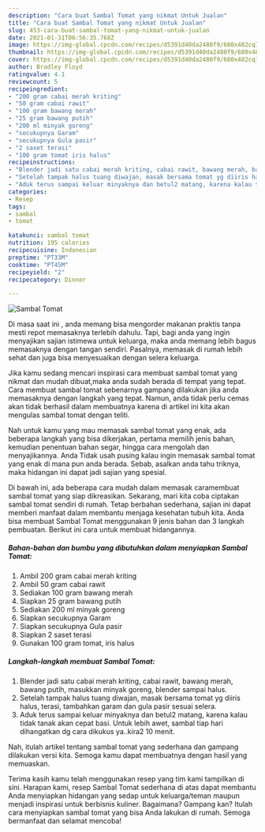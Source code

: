 ```yaml
---
description: "Cara buat Sambal Tomat yang nikmat Untuk Jualan"
title: "Cara buat Sambal Tomat yang nikmat Untuk Jualan"
slug: 453-cara-buat-sambal-tomat-yang-nikmat-untuk-jualan
date: 2021-01-31T06:56:35.768Z
image: https://img-global.cpcdn.com/recipes/d5391d40da2480f9/680x482cq70/sambal-tomat-foto-resep-utama.jpg
thumbnail: https://img-global.cpcdn.com/recipes/d5391d40da2480f9/680x482cq70/sambal-tomat-foto-resep-utama.jpg
cover: https://img-global.cpcdn.com/recipes/d5391d40da2480f9/680x482cq70/sambal-tomat-foto-resep-utama.jpg
author: Bradley Floyd
ratingvalue: 4.1
reviewcount: 5
recipeingredient:
- "200 gram cabai merah kriting"
- "50 gram cabai rawit"
- "100 gram bawang merah"
- "25 gram bawang putih"
- "200 ml minyak goreng"
- "secukupnya Garam"
- "secukupnya Gula pasir"
- "2 saset terasi"
- "100 gram tomat iris halus"
recipeinstructions:
- "Blender jadi satu cabai merah kriting, cabai rawit, bawang merah, bawang putih, masukkan minyak goreng, blender sampai halus."
- "Setelah tampak halus tuang diwajan, masak bersama tomat yg diiris halus, terasi, tambahkan garam dan gula pasir sesuai selera."
- "Aduk terus sampai keluar minyaknya dan betul2 matang, karena kalau tidak tanak akan cepat basi. Untuk lebih awet, sambal tiap hari dihangatkan dg cara dikukus ya..kira2 10 menit."
categories:
- Resep
tags:
- sambal
- tomat

katakunci: sambal tomat 
nutrition: 195 calories
recipecuisine: Indonesian
preptime: "PT33M"
cooktime: "PT45M"
recipeyield: "2"
recipecategory: Dinner

---
```



![Sambal Tomat](https://img-global.cpcdn.com/recipes/d5391d40da2480f9/680x482cq70/sambal-tomat-foto-resep-utama.jpg)

Di masa  saat ini , anda memang bisa mengorder makanan praktis tanpa mesti repot memasaknya terlebih dahulu. Tapi, bagi anda yang ingin menyajikan sajian istimewa untuk keluarga, maka anda memang lebih bagus memasaknya dengan tangan sendiri. Pasalnya, memasak di rumah lebih sehat dan juga bisa menyesuaikan dengan selera keluarga.

Jika kamu sedang mencari inspirasi cara membuat sambal tomat yang nikmat dan mudah dibuat,maka anda sudah berada di tempat yang tepat. Cara membuat sambal tomat  sebenarnya gampang dilakukan jika anda memasaknya dengan langkah yang tepat. Namun, anda tidak perlu cemas akan tidak berhasil dalam membuatnya 
karena di artikel ini kita akan mengulas sambal tomat dengan teliti.  



Nah untuk kamu yang mau memasak sambal tomat yang enak, ada beberapa langkah yang bisa dikerjakan, pertama memilih jenis bahan, kemudian penentuan bahan segar, hingga cara mengolah dan menyajikannya. Anda Tidak usah pusing kalau ingin memasak sambal tomat yang enak di mana pun anda berada. Sebab, asalkan anda  tahu triknya, maka hidangan ini dapat jadi sajian yang spesial.

Di bawah ini, ada beberapa cara mudah dalam memasak caramembuat sambal tomat yang siap dikreasikan. Sekarang, mari kita coba ciptakan sambal tomat sendiri di rumah. Tetap berbahan sederhana, sajian ini dapat memberi manfaat dalam membantu menjaga kesehatan tubuh kita. Anda bisa membuat Sambal Tomat menggunakan 9 jenis bahan dan 3 langkah pembuatan. Berikut ini cara untuk membuat hidangannya.

<!--inarticleads1-->

##### Bahan-bahan dan bumbu yang dibutuhkan dalam menyiapkan Sambal Tomat:

1. Ambil 200 gram cabai merah kriting
1. Ambil 50 gram cabai rawit
1. Sediakan 100 gram bawang merah
1. Siapkan 25 gram bawang putih
1. Sediakan 200 ml minyak goreng
1. Siapkan secukupnya Garam
1. Siapkan secukupnya Gula pasir
1. Siapkan 2 saset terasi
1. Gunakan 100 gram tomat, iris halus




<!--inarticleads2-->

##### Langkah-langkah membuat Sambal Tomat:

1. Blender jadi satu cabai merah kriting, cabai rawit, bawang merah, bawang putih, masukkan minyak goreng, blender sampai halus.
1. Setelah tampak halus tuang diwajan, masak bersama tomat yg diiris halus, terasi, tambahkan garam dan gula pasir sesuai selera.
1. Aduk terus sampai keluar minyaknya dan betul2 matang, karena kalau tidak tanak akan cepat basi. Untuk lebih awet, sambal tiap hari dihangatkan dg cara dikukus ya..kira2 10 menit.




Nah, itulah artikel tentang  sambal tomat  yang sederhana dan gampang dilakukan versi kita. Semoga kamu dapat membuatnya dengan hasil yang memuaskan. 

Terima kasih kamu telah menggunakan resep yang tim kami tampilkan di sini. Harapan kami, resep  Sambal Tomat sederhana di atas dapat membantu Anda menyiapkan hidangan yang sedap untuk keluarga/teman maupun menjadi inspirasi untuk berbisnis kuliner. Bagaimana? Gampang kan? Itulah cara menyiapkan sambal tomat yang bisa Anda lakukan di rumah. Semoga bermanfaat dan selamat mencoba!

